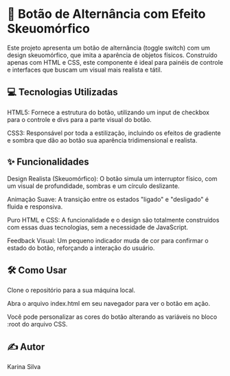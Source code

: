 # 🎨 Botão de Alternância com Efeito Skeuomórfico
Este projeto apresenta um botão de alternância (toggle switch) com um design skeuomórfico, que imita a aparência de objetos físicos. Construído apenas com HTML e CSS, este componente é ideal para painéis de controle e interfaces que buscam um visual mais realista e tátil.

## 💻 Tecnologias Utilizadas
HTML5: Fornece a estrutura do botão, utilizando um input de checkbox para o controle e divs para a parte visual do botão.

CSS3: Responsável por toda a estilização, incluindo os efeitos de gradiente e sombra que dão ao botão sua aparência tridimensional e realista.

## ✨ Funcionalidades
Design Realista (Skeuomórfico): O botão simula um interruptor físico, com um visual de profundidade, sombras e um círculo deslizante.

Animação Suave: A transição entre os estados "ligado" e "desligado" é fluida e responsiva.

Puro HTML e CSS: A funcionalidade e o design são totalmente construídos com essas duas tecnologias, sem a necessidade de JavaScript.

Feedback Visual: Um pequeno indicador muda de cor para confirmar o estado do botão, reforçando a interação do usuário.

## 🛠️ Como Usar
Clone o repositório para a sua máquina local.

Abra o arquivo index.html em seu navegador para ver o botão em ação.

Você pode personalizar as cores do botão alterando as variáveis no bloco :root do arquivo CSS.

## ✍️ Autor
Karina Silva
